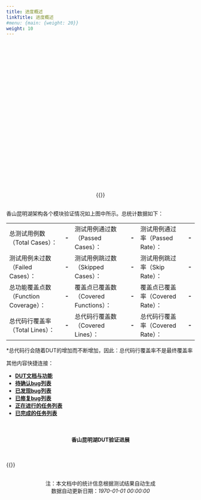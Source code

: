 ```yaml
---
title: 进度概述
linkTitle: 进度概述
#menu: {main: {weight: 20}}
weight: 10
---
```


<script src="../js/echarts.min.js"></script>
<script src="../js/chart_meta.js"></script>
<script>
function update_charts(data_url){
    show_meta_chart("meta_chart", data_url)
    updateDUTestStatus(data_url)
}
</script>

<div id="meta_chart" style="width: 100%;height:400px;"></div>
<div style="text-align: center; width: 100%;">
{{<list-report  baseurl="../data/reports" label="当前版本：" detail="查看测试报告" id="index" onchange="update_charts">}}
</div>
<br>


香山昆明湖架构各个模块验证情况如上图中所示。总统计数据如下：
<table>
    <ol>
    <tr>
        <td>总测试用例数（Total Cases）：</td>
        <td  style="text-align: left; font-weight: bold;"><em id="em_id_report_cases_toal">-</em></td>
        <td>测试用例通过数（Passed Cases）：</td>
        <td  style="text-align: left; font-weight: bold;"><em id="em_id_report_cases_pass">-</em></td>
        <td>测试用例通过率（Passed Rate）：</td>
        <td  style="text-align: left; font-weight: bold;"><em id="em_id_report_cases_prate">-</em></td>
    </tr>
    <tr>
        <td>测试用例未过数（Failed Cases）：</td>
        <td  style="text-align: left; font-weight: bold;"><em id="em_id_report_cases_fail">-</em></td>
        <td>测试用例跳过数（Skipped Cases）：</td>
        <td  style="text-align: left; font-weight: bold;"><em id="em_id_report_cases_skip">-</em></td>
        <td>测试用例跳过率（Skip Rate）：</td>
        <td  style="text-align: left; font-weight: bold;"><em id="em_id_report_cases_srate">-</em></td>
    </tr>
    <tr>
        <td>总功能覆盖点数（Function Coverage）：</td>
        <td  style="text-align: left; font-weight: bold;"><em id="em_id_report_function_total">-</em></td>
        <td>覆盖点已覆盖数（Covered Functions）：</td>
        <td  style="text-align: left; font-weight: bold;"><em id="em_id_report_function_cover">-</em></td>
        <td>覆盖点已覆盖率（Covered Rate）：</td>
        <td  style="text-align: left; font-weight: bold;"><em id="em_id_report_function_rate">-</em></td>
    </tr>
    <tr>
        <td>总代码行覆盖率（Total Lines）：</td>
        <td  style="text-align: left; font-weight: bold;"><em id="em_id_report_line_total">-</em></td>
        <td>总代码行覆盖数（Covered Lines）：</td>
        <td  style="text-align: left; font-weight: bold;"><em id="em_id_report_line_cover">-</em></td>
        <td>总代码行覆盖率（Covered Rate）：</td>
        <td  style="text-align: left; font-weight: bold;"><em id="em_id_report_line_rate">-</em></td>
    </tr>
    </ol>
</table>

*总代码行会随着DUT的增加而不断增加，因此：总代码行覆盖率不是最终覆盖率


其他内容快捷连接：

- **[DUT文档与功能](https://open-verify.cc/UnityChipForXiangShan/docs/98_ut/)**
- **[待确认bug列表](https://github.com/XS-MLVP/UnityChipForXiangShan/labels/bug%20need%20to%20confirm)**
- **[已发现bug列表](https://github.com/XS-MLVP/UnityChipForXiangShan/labels/bug%20confirmed)**
- **[已修复bug列表](https://github.com/XS-MLVP/UnityChipForXiangShan/labels/bug%20fixed)**
- **[正在进行的任务列表](https://xs-mlvp.github.io/crowdsourcing/kunming_lake)**
- **[已完成的任务列表](https://xs-mlvp.github.io/crowdsourcing/kunming_lake)**

<br>
<div style="text-align: center; width: 100%;">
<h4 id="testmap">香山昆明湖DUT验证进展</h4>
</div>
<br>

{{<list-dut-test-status>}}

<div style="text-align: center; width: 100%;">
<br>
注：本文档中的统计信息根据测试结果自动生成<br>
数据自动更新日期：<em id="em_id_report_date">1970-01-01 00:00:00</em>
</div>
